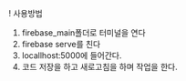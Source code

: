 ! 사용방법

1. firebase_main폴더로 터미널을 연다
2. firebase serve를 친다
3. locallhost:5000에 들어간다.
4. 코드 저장을 하고 새로고침을 하며 작업을 한다.
